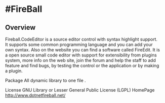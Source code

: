 # #FireBall  


## Overview


Fireball.CodeEditor is a source editor control with syntax highlight support. It supports some common programming language and you can add your own syntax. Also on the website you can find a software called FireEdit. It is a open source small code editor with support for extensibility from plugins system, more info on the web site, join the forum and help the staff to add feature and find bugs, by testing the control or the application or by making a plugin. 


Package All dynamic library to one file . 
 
License	GNU Library or Lesser General Public License (LGPL)
HomePage	http://www.dotnetfireball.net/
